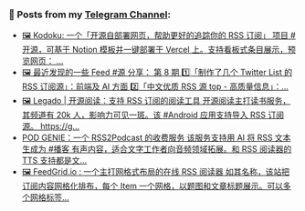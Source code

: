 ### 📰 Posts from my [Telegram Channel](https://t.me/s/aboutrss):
<!-- BLOG-POST-LIST:START -->
- [🖼 Kodoku: 一个「开源自部署网页，帮助更好的追踪你的 RSS 订阅」 项目 #开源，可基于 Notion 模板并一键部署于 Vercel 上。支持看板式条目展示，预览网页： ...](https://t.me/aboutrss/1321)
- [🖼 最近发现的一些 Feed #源 分享： 第 8 期 1️⃣「制作了几个 Twitter List 的 RSS 订阅源」：前端及 AI 方面 2️⃣「中文优质 RSS 源 top - 高质量信息」：...](https://t.me/aboutrss/1320)
- [🖼 Legado | 开源阅读：支持 RSS 订阅的阅读工具 开源阅读主打读书服务，其频道有 20k 人，影响力可见一斑。该 #Android 应用支持导入 RSS 订阅源。 https://g...](https://t.me/aboutrss/1319)
- [POD GENIE：一个 RSS2Podcast 的收费服务 该服务支持用 AI 将 RSS 文本生成为 #播客 有声内容，适合文字工作者向音频领域拓展。和 RSS 阅读器的 TTS 支持都是文...](https://t.me/aboutrss/1318)
- [🖼 FeedGrid.io : 一个主打网格式布局的在线 RSS 阅读器 如其名称，该站把订阅内容网格化排布，每个 Item 一个网格，以题图和文章标题展示。可以多个网格标签...](https://t.me/aboutrss/1317)
<!-- BLOG-POST-LIST:END -->

<!--
**AboutRSS/AboutRSS** is a ✨ _special_ ✨ repository because its `README.md` (this file) appears on your GitHub profile.

Here are some ideas to get you started:

- 🔭 I’m currently working on ...
- 🌱 I’m currently learning ...
- 👯 I’m looking to collaborate on ...
- 🤔 I’m looking for help with ...
- 💬 Ask me about ...
- 📫 How to reach me: ...
- 😄 Pronouns: ...
- ⚡ Fun fact: ...
-->
